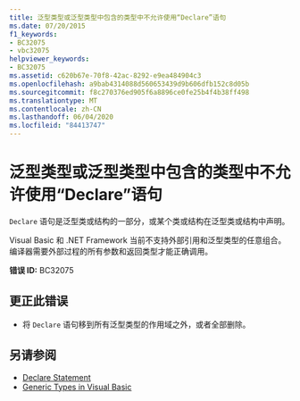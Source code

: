 ```yaml
---
title: 泛型类型或泛型类型中包含的类型中不允许使用“Declare”语句
ms.date: 07/20/2015
f1_keywords:
- BC32075
- vbc32075
helpviewer_keywords:
- BC32075
ms.assetid: c620b67e-70f8-42ac-8292-e9ea484904c3
ms.openlocfilehash: a9bab4314088d560653439d9b606dfb152c8d05b
ms.sourcegitcommit: f8c270376ed905f6a8896ce0fe25b4f4b38ff498
ms.translationtype: MT
ms.contentlocale: zh-CN
ms.lasthandoff: 06/04/2020
ms.locfileid: "84413747"
---
```

# <a name="declare-statements-are-not-allowed-in-generic-types-or-types-contained-in-generic-types"></a>泛型类型或泛型类型中包含的类型中不允许使用“Declare”语句
`Declare` 语句是泛型类或结构的一部分，或某个类或结构在泛型类或结构中声明。  
  
 Visual Basic 和 .NET Framework 当前不支持外部引用和泛型类型的任意组合。 编译器需要外部过程的所有参数和返回类型才能正确调用。  
  
 **错误 ID:** BC32075  
  
## <a name="to-correct-this-error"></a>更正此错误  
  
- 将 `Declare` 语句移到所有泛型类型的作用域之外，或者全部删除。  
  
## <a name="see-also"></a>另请参阅

- [Declare Statement](../language-reference/statements/declare-statement.md)
- [Generic Types in Visual Basic](../programming-guide/language-features/data-types/generic-types.md)
